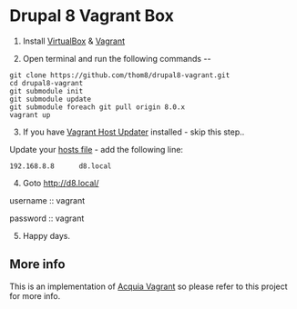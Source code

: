 # Drupal 8 Vagrant Box

  1. Install [VirtualBox](https://www.virtualbox.org/wiki/Downloads) & [Vagrant](https://www.vagrantup.com/downloads.html)

  2. Open terminal and run the following commands --

  ```
  git clone https://github.com/thom8/drupal8-vagrant.git
  cd drupal8-vagrant
  git submodule init
  git submodule update
  git submodule foreach git pull origin 8.0.x
  vagrant up
  ```

  3. If you have [Vagrant Host Updater](https://github.com/cogitatio/vagrant-hostsupdater) installed - skip this step..

  Update your [hosts file](http://www.howtogeek.com/howto/27350/beginner-geek-how-to-edit-your-hosts-file/) - add the following line:

  ```
  192.168.8.8      d8.local
  ```

  4. Goto http://d8.local/

  username :: vagrant

  password :: vagrant

  5. Happy days.

## More info

This is an implementation of [Acquia Vagrant](https://github.com/thom8/acquia-vagrant) so please refer to this project for more info.